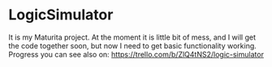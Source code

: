# LogicSimulator
It is my Maturita project. 
At the moment it is little bit of mess, and I will get the code together soon, but now I need to get basic functionality working.
Progress you can see also on: https://trello.com/b/ZlQ4tNS2/logic-simulator

